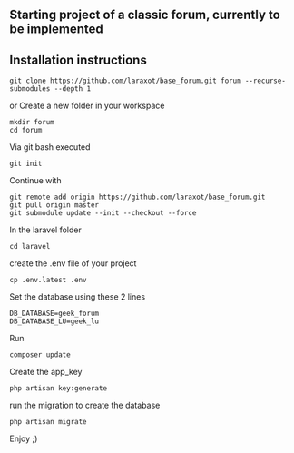 ## Starting project of a classic forum, currently to be implemented

## Installation instructions

```
git clone https://github.com/laraxot/base_forum.git forum --recurse-submodules --depth 1
```
or
Create a new folder in your workspace
```
mkdir forum
cd forum
```
Via git bash executed
```
git init
```
Continue with
```
git remote add origin https://github.com/laraxot/base_forum.git
git pull origin master
git submodule update --init --checkout --force
```
In the laravel folder
```
cd laravel
```
create the .env file of your project
```
cp .env.latest .env
```
Set the database using these 2 lines
```
DB_DATABASE=geek_forum
DB_DATABASE_LU=geek_lu
```
Run
```
composer update
```
Create the app_key
```
php artisan key:generate
```
run the migration to create the database
```
php artisan migrate
```

Enjoy ;)
